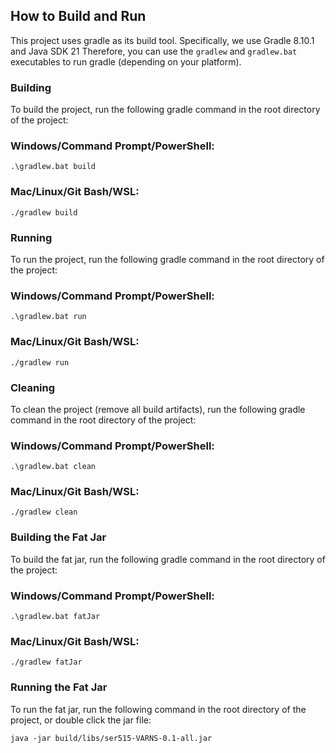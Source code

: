 ## How to Build and Run

This project uses gradle as its build tool. Specifically, we use Gradle 8.10.1 and Java SDK 21
Therefore, you can use the `gradlew` and `gradlew.bat` executables to run gradle (depending on your platform).

### Building
To build the project, run the following gradle command in the root directory of the project:

### Windows/Command Prompt/PowerShell:
`.\gradlew.bat build`

### Mac/Linux/Git Bash/WSL:
`./gradlew build`

### Running
To run the project, run the following gradle command in the root directory of the project:  

### Windows/Command Prompt/PowerShell:
`.\gradlew.bat run`

### Mac/Linux/Git Bash/WSL:
`./gradlew run`

### Cleaning
To clean the project (remove all build artifacts), run the following gradle command in the root directory of the project:

### Windows/Command Prompt/PowerShell:
`.\gradlew.bat clean`

### Mac/Linux/Git Bash/WSL:
`./gradlew clean`

### Building the Fat Jar
To build the fat jar, run the following gradle command in the root directory of the project:

### Windows/Command Prompt/PowerShell:
`.\gradlew.bat fatJar`

### Mac/Linux/Git Bash/WSL:
`./gradlew fatJar`

### Running the Fat Jar
To run the fat jar, run the following command in the root directory of the project, or double click the jar file:

`java -jar build/libs/ser515-VARNS-0.1-all.jar`